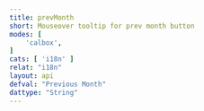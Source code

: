 ```yaml
---
title: prevMonth
short: Mouseover tooltip for prev month button
modes: [
	'calbox',
]
cats: [ 'i18n' ]
relat: "i18n"
layout: api
defval: "Previous Month"
dattype: "String"
---
```




